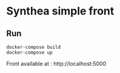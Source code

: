# Synthea simple front

## Run 

```
docker-compose build
docker-compose up
```

Front available at : http://localhost:5000